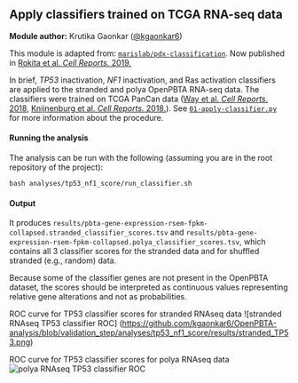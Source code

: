 ## Apply classifiers trained on TCGA RNA-seq data

**Module author:** Krutika Gaonkar ([@kgaonkar6](https://github.com/kgaonkar6))

This module is adapted from: [`marislab/pdx-classification`](https://github.com/marislab/pdx-classification).
Now published in [Rokita et al. _Cell Reports._ 2019.](https://doi.org/10.1016/j.celrep.2019.09.071)

In brief, _TP53_ inactivation, _NF1_ inactivation, and Ras activation classifiers are applied to the stranded and polya OpenPBTA RNA-seq data.
The classifiers were trained on TCGA PanCan data ([Way et al. _Cell Reports._ 2018](https://doi.org/10.1016/j.celrep.2018.03.046), [Knijnenburg et al. _Cell Reports._ 2018.](https://doi.org/10.1016/j.celrep.2018.03.076)).
See [`01-apply-classifier.py`](01-apply-classifier.py) for more information about the procedure.

#### Running the analysis

The analysis can be run with the following (assuming you are in the root repository of the project):

```
bash analyses/tp53_nf1_score/run_classifier.sh
```

#### Output

It produces  `results/pbta-gene-expression-rsem-fpkm-collapsed.stranded_classifier_scores.tsv`  and `results/pbta-gene-expression-rsem-fpkm-collapsed.polya_classifier_scores.tsv`, which contains all 3 classifier scores for the stranded data and for shuffled stranded (e.g., random) data.

Because some of the classifier genes are not present in the OpenPBTA dataset, the scores should be interpreted as continuous values representing relative gene alterations and not as probabilities.

ROC curve for TP53 classifier scores for stranded RNAseq data
![stranded RNAseq TP53 classifier ROC] (https://github.com/kgaonkar6/OpenPBTA-analysis/blob/validation_step/analyses/tp53_nf1_score/results/stranded_TP53.png)

ROC curve for TP53 classifier scores for polya RNAseq data
![polya RNAseq TP53 classifier ROC](https://github.com/kgaonkar6/OpenPBTA-analysis/blob/validation_step/analyses/tp53_nf1_score/results/polya_TP53.png)


